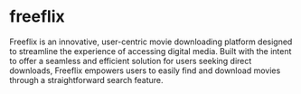 # freeflix
Freeflix is an innovative, user-centric movie downloading platform designed to streamline the experience of accessing digital media. Built with the intent to offer a seamless and efficient solution for users seeking direct downloads, Freeflix empowers users to easily find and download movies through a straightforward search feature.
